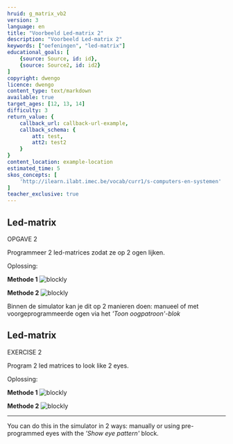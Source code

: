 ```yaml
---
hruid: g_matrix_vb2
version: 3
language: en
title: "Voorbeeld Led-matrix 2"
description: "Voorbeeld Led-matrix 2"
keywords: ["oefeningen", "led-matrix"]
educational_goals: [
    {source: Source, id: id}, 
    {source: Source2, id: id2}
]
copyright: dwengo
licence: dwengo
content_type: text/markdown
available: true
target_ages: [12, 13, 14]
difficulty: 3
return_value: {
    callback_url: callback-url-example,
    callback_schema: {
        att: test,
        att2: test2
    }
}
content_location: example-location
estimated_time: 5
skos_concepts: [
    'http://ilearn.ilabt.imec.be/vocab/curr1/s-computers-en-systemen'
]
teacher_exclusive: true
---
```

## Led-matrix

OPGAVE 2

Programmeer 2 led-matrices zodat ze op 2 ogen lijken.  

Oplossing:  

**Methode 1**
![blockly](@learning-object/matrix_m2a/nl/3)

**Methode 2**
![blockly](@learning-object/matrix_m2b/nl/3)

<div class="alert alert-box alert-success">
Binnen de simulator kan je dit op 2 manieren doen: manueel of met voorgeprogrammeerde ogen via het <em>'Toon oogpatroon'-blok</em>
</div>

## Led-matrix

EXERCISE 2

Program 2 led matrices to look like 2 eyes.

Oplossing:  

**Methode 1**
![blockly](@learning-object/matrix_m2a/nl/3)

**Methode 2**
![blockly](@learning-object/matrix_m2b/nl/3)

***

<div class="alert alert-box alert-success">
You can do this in the simulator in 2 ways: manually or using pre-programmed eyes with the <em>'Show eye pattern'</em> block.
</div>